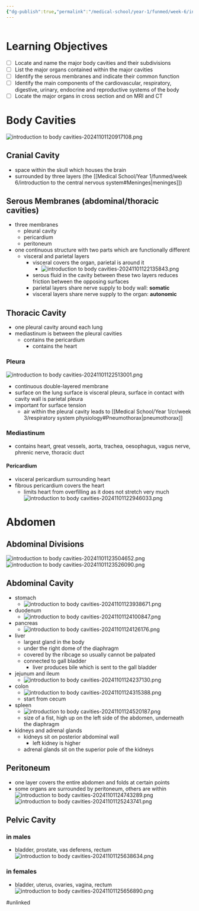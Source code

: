 ```yaml
---
{"dg-publish":true,"permalink":"/medical-school/year-1/funmed/week-6/introduction-to-body-cavities/","tags":["funmed"]}
---
```


```table-of-contents
```
# Learning Objectives
- [ ] Locate and name the major body cavities and their subdivisions
- [ ] List the major organs contained within the major cavities
- [ ] Identify the serous membranes and indicate their common function
- [ ] Identify the main components of the cardiovascular, respiratory, digestive, urinary, endocrine and reproductive systems of the body
- [ ] Locate the major organs in cross section and on MRI and CT

# Body Cavities
![introduction to body cavities-20241101120917108.png](/img/user/Medical%20School/Year%201/funmed/week%206/attachments/introduction%20to%20body%20cavities-20241101120917108.png)

## Cranial Cavity
- space within the skull which houses the brain
- surrounded by three layers (the [[Medical School/Year 1/funmed/week 6/introduction to the central nervous system#Meninges\|meninges]])

## Serous Membranes (abdominal/thoracic cavities)
- three membranes
	- pleural cavity
	- pericardium
	- peritoneum
- one continuous structure with two parts which are functionally different
	- visceral and parietal layers
		- visceral covers the organ, parietal is around it
			- ![introduction to body cavities-20241101122135843.png](/img/user/Medical%20School/Year%201/funmed/week%206/attachments/introduction%20to%20body%20cavities-20241101122135843.png)
		- serous fluid in the cavity between these two layers reduces friction between the opposing surfaces
		- parietal layers share nerve supply to body wall: **somatic**
		- visceral layers share nerve supply to the organ: **autonomic**

## Thoracic Cavity
- one pleural cavity around each lung
- mediastinum is between the pleural cavities
	- contains the pericardium
		- contains the heart

### Pleura
![introduction to body cavities-20241101122513001.png](/img/user/Medical%20School/Year%201/funmed/week%206/attachments/introduction%20to%20body%20cavities-20241101122513001.png)
- continuous double-layered membrane
- surface on the lung surface is visceral pleura, surface in contact with cavity wall is parietal pleura
- important for surface tension
	- air within the pleural cavity leads to [[Medical School/Year 1/cr/week 3/respiratory system physiology#Pneumothorax\|pneumothorax]]

### Mediastinum
- contains heart, great vessels, aorta, trachea, oesophagus, vagus nerve, phrenic nerve, thoracic duct
#### Pericardium
- visceral pericardium surrounding heart
- fibrous pericardium covers the heart
	- limits heart from overfilling as it does not stretch very much
![introduction to body cavities-20241101122946033.png](/img/user/Medical%20School/Year%201/funmed/week%206/attachments/introduction%20to%20body%20cavities-20241101122946033.png)

# Abdomen
## Abdominal Divisions
![introduction to body cavities-20241101123504652.png](/img/user/Medical%20School/Year%201/funmed/week%206/attachments/introduction%20to%20body%20cavities-20241101123504652.png)
![introduction to body cavities-20241101123526090.png](/img/user/Medical%20School/Year%201/funmed/week%206/attachments/introduction%20to%20body%20cavities-20241101123526090.png)

## Abdominal Cavity
- stomach
	- ![introduction to body cavities-20241101123938671.png](/img/user/Medical%20School/Year%201/funmed/week%206/attachments/introduction%20to%20body%20cavities-20241101123938671.png)
- duodenum
	- ![introduction to body cavities-20241101124100847.png](/img/user/Medical%20School/Year%201/funmed/week%206/attachments/introduction%20to%20body%20cavities-20241101124100847.png)
- pancreas
	- ![introduction to body cavities-20241101124126176.png](/img/user/Medical%20School/Year%201/funmed/week%206/attachments/introduction%20to%20body%20cavities-20241101124126176.png)
- liver
	- largest gland in the body
	- under the right dome of the diaphragm
	- covered by the ribcage so usually cannot be palpated
	- connected to gall bladder
		- liver produces bile which is sent to the gall bladder
- jejunum and ileum
	- ![introduction to body cavities-20241101124237130.png](/img/user/Medical%20School/Year%201/funmed/week%206/attachments/introduction%20to%20body%20cavities-20241101124237130.png)
- colon
	- ![introduction to body cavities-20241101124315388.png](/img/user/Medical%20School/Year%201/funmed/week%206/attachments/introduction%20to%20body%20cavities-20241101124315388.png)
	- start from cecum
- spleen
	- ![introduction to body cavities-20241101124520187.png](/img/user/Medical%20School/Year%201/funmed/week%206/attachments/introduction%20to%20body%20cavities-20241101124520187.png)
	- size of a fist, high up on the left side of the abdomen, underneath the diaphragm
- kidneys and adrenal glands
	- kidneys sit on posterior abdominal wall
		- left kidney is higher
	- adrenal glands sit on the superior pole of the kidneys

## Peritoneum
- one layer covers the entire abdomen and folds at certain points
- some organs are surrounded by peritoneum, others are within
![introduction to body cavities-20241101124743289.png](/img/user/Medical%20School/Year%201/funmed/week%206/attachments/introduction%20to%20body%20cavities-20241101124743289.png)
![introduction to body cavities-20241101125243741.png](/img/user/Medical%20School/Year%201/funmed/week%206/attachments/introduction%20to%20body%20cavities-20241101125243741.png)

## Pelvic Cavity
### in males
- bladder, prostate, vas deferens, rectum
![introduction to body cavities-20241101125638634.png](/img/user/Medical%20School/Year%201/funmed/week%206/attachments/introduction%20to%20body%20cavities-20241101125638634.png)
### in females
- bladder, uterus, ovaries, vagina, rectum
![introduction to body cavities-20241101125656890.png](/img/user/Medical%20School/Year%201/funmed/week%206/attachments/introduction%20to%20body%20cavities-20241101125656890.png)


#unlinked 